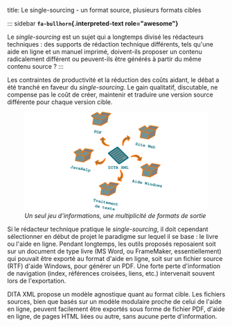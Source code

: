 title: Le single-sourcing - un format source, plusieurs formats cibles

::: sidebar
**`fa-bullhorn`{.interpreted-text role="awesome"}**

Le *single-sourcing* est un sujet qui a longtemps divisé les rédacteurs
techniques : des supports de rédaction technique différents, tels
qu\'une aide en ligne et un manuel imprimé, doivent-ils proposer un
contenu radicalement différent ou peuvent-ils être générés à partir du
même contenu source ?
:::

Les contraintes de productivité et la réduction des coûts aidant, le
débat a été tranché en faveur du *single-sourcing*. Le gain qualitatif,
discutable, ne compense pas le coût de créer, maintenir et traduire une
version source différente pour chaque version cible.

<figure>
<img src="graphics/single-sourcing.svg"
alt="graphics/single-sourcing.svg" />
<figcaption><em>Un seul jeu d'informations, une multiplicité de formats
de sortie</em></figcaption>
</figure>

Si le rédacteur technique pratique le *single-sourcing*, il doit
cependant sélectionner en début de projet le paradigme sur lequel il se
base : le livre ou l\'aide en ligne. Pendant longtemps, les outils
proposés reposaient soit sur un document de type livre (MS Word, ou
FrameMaker, essentiellement) qui pouvait être exporté au format d\'aide
en ligne, soit sur un fichier source (RTF) d\'aide Windows, pour générer
un PDF. Une forte perte d\'information de navigation (index, références
croisées, liens, etc.) intervenait souvent lors de l\'exportation.

DITA XML propose un modèle agnostique quant au format cible. Les
fichiers sources, bien que basés sur un modèle modulaire proche de celui
de l\'aide en ligne, peuvent facilement être exportés sous forme de
fichier PDF, d\'aide en ligne, de pages HTML liées ou autre, sans aucune
perte d\'information.
